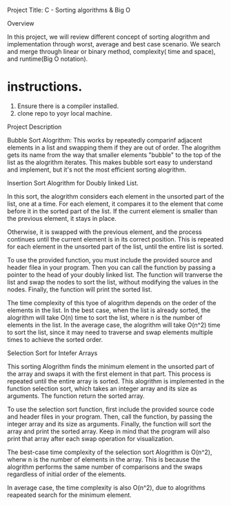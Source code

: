 Project Title: C - Sorting algorithms & Big O

Overview

In this project, we will review different concept of sorting alogrithm and implementation through worst, average and best case scenario. We search and merge through linear or binary method, complexity( time and space), and runtime(Big O notation).

# instructions. 

1. Ensure there is a compiler installed.
2. clone repo to yoyr local machine.


Project Description

Bubble Sort Alogrithm: This works by repeatedly comparinf adjacent elements in a list and swapping them if they are out of order. The alogrithm gets its name from the way that smaller elements "bubble" to the top of the list as the alogrithm iterates. This makes bubble sort easy to understand and implement, but it's not the most efficient sorting alogrithm.


Insertion Sort Alogrithm for Doubly linked List.

In this sort, the alogrithm considers each element in the unsorted part of the list, one at a time. For each element, it compares it to the element that come before it in the sorted part of the list. If the current element is smaller than the previous element, it stays in place.

Otherwise, it is swapped with the previous element, and the process continues until the current element is in its correct position. This is repeated for each element in the unsorted part of the list, until the entire list is sorted.

To use the provided function, you must include the provided  source and header filea in your program. Then you can call the function by passing a pointer to the head of your doubly linked list. The function will tranverse the list and swap the nodes to sort the list, without modifying the values in the nodes. Finally, the function will print the sorted list.

The time complexity of this tyoe of alogrithm depends on the order of the elements in the list. In the best case, when the list is already sorted, the alogrithm will take O(n) time to sort the list, where n is the number of elements in the list. In the average case, the alogrithm will take O(n^2) time to sort the list, since it may need to traverse and swap elements multiple times to achieve the sorted order.


Selection Sort for Intefer Arrays

This sorting Alogrithm finds the minimum element in the unsorted part of the array and swaps it with the first element in that part. This process is repeated until the entire array is sorted. This alogrithm is implemented in the function selection sort, which takes an integer array and its size as arguments. The function return the sorted array.


To use the selection sort function, first include the provided source code and header files in your program. Then, call the function, by passing the integer array and its size as arguments. Finally, the function will sort the array and print the sorted array. Keep in mind that the program will also print that array after each swap operation for visualization.


The best-case time complexity of the selection sort Alogrithm is O(n^2), wherw n is the number of elements in the array. This is because the alogrithm performs the same number of comparisons and the swaps regardless of initial order of the elements.

In average case, the time complexity is also O(n^2), due to alogrithms reapeated search for the minimum element.


